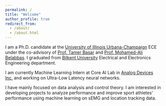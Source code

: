 ```yaml
---
permalink: /
title: "Welcome"
author_profile: true
redirect_from: 
  - /about/
  - /about.html
---
```




I am a Ph.D. candidate at the [University of Illinois Urbana-Champaign](https://illinois.edu/) ECE under the co-advisory of [Prof. Tamer Basar](http://tamerbasar.csl.illinois.edu/) and [Prof. Mohamed-Ali Belabbas](https://publish.illinois.edu/belabbas/). I graduated from [Bilkent University](https://ee.bilkent.edu.tr/en/) Electrical and Electronics Engineering department. 


I am currently Machine Learning Intern at Core AI Lab in [Analog Devices Inc.](https://www.analog.com/en/index.html) and working on Ultra-Low Latency neural networks.


I have mainly focused on data analysis and control theory. I am interested in developing projects to analyze performance and improve sport athletes' performance using machine learning on sEMG and location tracking data.


